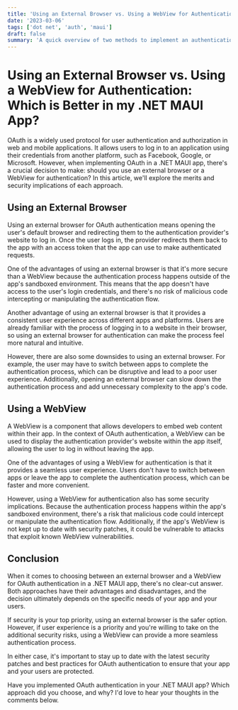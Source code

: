 ```yaml
---
title: 'Using an External Browser vs. Using a WebView for Authentication: Which is Better in my .NET MAUI App?'
date: '2023-03-06'
tags: ['dot net', 'auth', 'maui']
draft: false
summary: 'A quick overview of two methods to implement an authentication flow in .NET MAUI using a provider such as Auth0 to manage user credentials and tokens.'
---
```


# Using an External Browser vs. Using a WebView for Authentication: Which is Better in my .NET MAUI App?

OAuth is a widely used protocol for user authentication and authorization in web and mobile applications. It allows users to log in to an application using their credentials from another platform, such as Facebook, Google, or Microsoft. However, when implementing OAuth in a .NET MAUI app, there's a crucial decision to make: should you use an external browser or a WebView for authentication? In this article, we'll explore the merits and security implications of each approach.

## Using an External Browser

Using an external browser for OAuth authentication means opening the user's default browser and redirecting them to the authentication provider's website to log in. Once the user logs in, the provider redirects them back to the app with an access token that the app can use to make authenticated requests.

One of the advantages of using an external browser is that it's more secure than a WebView because the authentication process happens outside of the app's sandboxed environment. This means that the app doesn't have access to the user's login credentials, and there's no risk of malicious code intercepting or manipulating the authentication flow.

Another advantage of using an external browser is that it provides a consistent user experience across different apps and platforms. Users are already familiar with the process of logging in to a website in their browser, so using an external browser for authentication can make the process feel more natural and intuitive.

However, there are also some downsides to using an external browser. For example, the user may have to switch between apps to complete the authentication process, which can be disruptive and lead to a poor user experience. Additionally, opening an external browser can slow down the authentication process and add unnecessary complexity to the app's code.

## Using a WebView

A WebView is a component that allows developers to embed web content within their app. In the context of OAuth authentication, a WebView can be used to display the authentication provider's website within the app itself, allowing the user to log in without leaving the app.

One of the advantages of using a WebView for authentication is that it provides a seamless user experience. Users don't have to switch between apps or leave the app to complete the authentication process, which can be faster and more convenient.

However, using a WebView for authentication also has some security implications. Because the authentication process happens within the app's sandboxed environment, there's a risk that malicious code could intercept or manipulate the authentication flow. Additionally, if the app's WebView is not kept up to date with security patches, it could be vulnerable to attacks that exploit known WebView vulnerabilities.

## Conclusion

When it comes to choosing between an external browser and a WebView for OAuth authentication in a .NET MAUI app, there's no clear-cut answer. Both approaches have their advantages and disadvantages, and the decision ultimately depends on the specific needs of your app and your users.

If security is your top priority, using an external browser is the safer option. However, if user experience is a priority and you're willing to take on the additional security risks, using a WebView can provide a more seamless authentication process.

In either case, it's important to stay up to date with the latest security patches and best practices for OAuth authentication to ensure that your app and your users are protected.

Have you implemented OAuth authentication in your .NET MAUI app? Which approach did you choose, and why? I'd love to hear your thoughts in the comments below.
